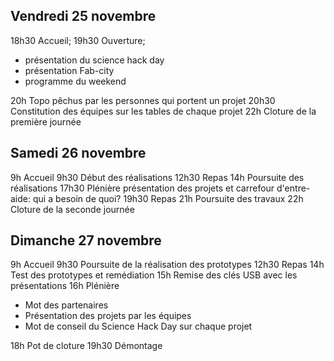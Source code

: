 ## Vendredi 25 novembre
18h30 Accueil;
19h30 Ouverture;

* présentation du science hack day
* présentation Fab-city
* programme du weekend

20h Topo pêchus par les personnes qui portent un projet
20h30 Constitution des équipes sur les tables de chaque projet
22h Cloture de la première journée

## Samedi 26 novembre
9h Accueil
9h30 Début des réalisations
12h30 Repas
14h Poursuite des réalisations
17h30 Plénière présentation des projets et carrefour d'entre-aide: qui a besoin de quoi?
19h30 Repas
21h Poursuite des travaux
22h Cloture de la seconde journée

## Dimanche 27 novembre
9h Accueil
9h30 Poursuite de la réalisation des prototypes
12h30 Repas
14h Test des prototypes et remédiation
15h Remise des clés USB avec les présentations
16h Plénière

* Mot des partenaires
* Présentation des projets par les équipes
* Mot de conseil du Science Hack Day sur chaque projet

18h Pot de cloture
19h30 Démontage 
